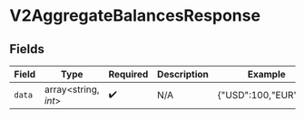 # V2AggregateBalancesResponse


## Fields

| Field                | Type                 | Required             | Description          | Example              |
| -------------------- | -------------------- | -------------------- | -------------------- | -------------------- |
| `data`               | array<string, *int*> | :heavy_check_mark:   | N/A                  | {"USD":100,"EUR":12} |